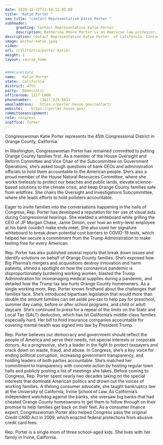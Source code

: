 ```yaml
---
date: 2020-11-22T11:54:12-05:00
title: "Katie Porter "
seo_title: "contact Representative Katie Porter "
subheader:
     greeting: Contact Representative Katie Porter  
     description: Katherine Moore Porter is an American law professor, attorney, and politician serving as the U.S. Representative for California's 45th congressional district since 2019.
description: Contact Representative Katie Porter  of California. Contact information for Katie Porter  includes email address, phone number, and mailing address.
image: porter-katie.jpeg
video: 
url: /california/porter-katie/
weight: 1
layout: course_home


####candidate
name:	Katie Porter 
state:	California
district: 47th
party:	Democratic
officeroom:	1117 LHOB
phonenumber:	(202) 225-5611
emailaddress:	https://porter.house.gov/contact/
website:	https://porter.house.gov/
committeeassignment: 
role: congress
inoffice: former
---
```


Congresswoman Katie Porter represents the 45th Congressional District in Orange County, California.

In Washington, Congresswoman Porter has remained committed to putting Orange County families first. As a member of the House Oversight and Reform Committee and Vice Chair of the Subcommittee on Government Operations, she’s asked tough questions of bank CEOs and administration officials to hold them accountable to the American people. She’s also a proud member of the House Natural Resources Committee, where she works tirelessly to protect our beaches and public lands, elevate science-based solutions to the climate crisis, and keep Orange County families safe from wildfires. She chairs the Oversight and Investigations Subcommittee, where she leads efforts to hold polluters accountable.

Eager to invite families into the conversations happening in the halls of Congress, Rep. Porter has developed a reputation for her use of visual aids during Congressional hearings. She wielded a whiteboard while grilling the CEO of JP Morgan Chase, Jamie Dimon, over how an entry-level employee at his bank couldn’t make ends meet. She also used her signature whiteboard to break down potential cost barriers to COVID-19 tests, which helped her secure a commitment from the Trump Administration to make testing free for every American.

Rep. Porter has also published several reports that break down issues and identify solutions on behalf of Orange County families. She’s exposed how Big Pharma’s mergers and acquisitions destroy innovation and harm patients, shined a spotlight on how the coronavirus pandemic is disproportionately burdening working women, blasted the Trump Administration for mismanaging medical supplies during a pandemic, and detailed how the Trump tax law hurts Orange County homeowners.
As a single working mom, Rep. Porter knows firsthand about the challenges that families face. She’s introduced bipartisan legislation that would more than double the amount families can set aside pre-tax to help pay for preschool, summer day camp, before or after school programs, and child or adult daycare. She’s continued to press for a repeal of the limits on the State and Local Tax (SALT) deduction, which has hit California’s middle-class families especially hard. Her bill to hold insurance companies accountable for covering mental health was signed into law by President Trump.

Rep. Porter believes our democracy and government should reflect the people of America and serve their needs, not special interests or corporate donors. As a progressive, she’s a leader in the fight to protect taxpayers and crack down on waste, fraud, and abuse. In Congress, she’s a key voice for ending political corruption, increasing government transparency, and holding leaders of both parties accountable. She’s matched her commitment to transparency with concrete action by hosting regular town halls and publicly posting a list of meetings she takes.
Before coming to Congress, Rep. Porter spent nearly two decades taking on the special interests that dominate American politics and drown out the voices of working families. A lifelong consumer advocate, she taught bankruptcy law at the University of California, Irvine School of Law. As California’s independent watchdog against the banks, she oversaw big banks that had cheated Orange County homeowners to get them to follow through on their promise to help families get back on their feet. As a consumer finance expert, Congresswoman Porter also helped Congress pass the original Credit CARD Act in 2009, which enacted federal protections from abusive credit card fees.

Rep. Porter is a single mom of three school-aged kids. She lives with her family in Irvine, California.
